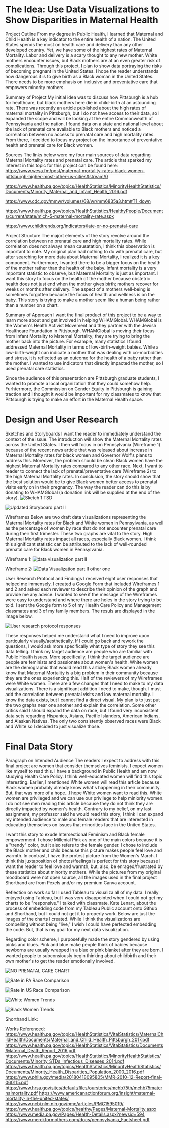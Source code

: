 # The Idea: Use Data Visualizations to Show Disparities in Maternal Health

Project Outline
From my degree in Public Health, I learned that Maternal and Child Health is a key indicator to the entire health of a nation. The United States spends the most on health care and delivery than any other developed country. Yet, we have some of the highest rates of Maternal Mortality. Labor and delivery is a scary thought to any new mother. White mothers encounter issues, but Black mothers are at an even greater risk of complications. Through this project, I plan to show data portraying the risks of becoming pregnant in the United States. I hope the reader understands how dangerous it is to give birth as a Black woman in the United States. There needs to be more emphasis on inclusive and preventative care that empowers minority mothers.

Summary of Project
My initial idea was to discuss how Pittsburgh is a hub for healthcare, but black mothers here die in child-birth at an astounding rate. There was recently an article published about the high rates of maternal mortality in Pittsburgh, but I do not have access to their data, so I expanded the scope and will be looking at the entire Commonwealth of Pennsylvania and the nation. I found data on a state and national level about the lack of prenatal care available to Black mothers and noticed a correlation between no access to prenatal care and high mortality rates. From there, I decided to focus my project on the importance of preventative health and prenatal care for Black women. 

Sources
The links below were my four main sources of data regarding Maternal Mortality rates and prenatal care. The article that sparked my interest in this topic for this project can be found here: https://www.wesa.fm/post/maternal-mortality-rates-black-women-pittsburgh-higher-most-other-us-cities#stream/0

https://www.health.pa.gov/topics/HealthStatistics/MinorityHealthStatistics/Documents/Minority_Maternal_and_Infant_Health_2016.pdf

https://www.cdc.gov/mmwr/volumes/68/wr/mm6835a3.htm#T1_down

https://www.health.pa.gov/topics/HealthStatistics/HealthyPeople/Documents/current/state/mich-5-maternal-mortality-rate.aspx

https://www.childtrends.org/indicators/late-or-no-prenatal-care

Project Structure
The majort elements of the story revolve around the correlation between no prenatal care and high mortality rates. While correlation does not always mean causatation, I think this observation is important to note. My original plan had nothing to do with prenatal care, but after searching for more data about Maternal Mortality, I realized it is a key component. Furthermore, I wanted there to be a bigger focus on the health of the mother rather than the health of the baby. Infant mortality is a very important statistic to observe, but Maternal Mortality is just as important. I want this story to focus on the health of the mother because obstetric health does not just end when the mother gives birth; mothers recover for weeks or months after delivery. The aspect of a mothers well-being is sometimes forgotten because the focus of health and wellness is on the baby. This story is trying to make a mother seem like a human being rather than a number on a chart.

Summary of Approach
I want the final product of this project to be a way to learn more about and get involved in helping WHAMGlobal. WHAMGlobal is the Women's Health Activist Movement and they partner with the Jewish Healthcare Foundation in Pittsburgh. WHAMGlobal is moving their focus from Infant Mortality to Maternal Mortality; they are trying to bring the mother back into the picture. For example, many statistics I found addressed Maternal Mortality in terms of low-birth-weight babies. While a low-birth-weight can indicate a mother that was dealing with co-morbidities and stress, it is reflected as an outcome for the health of a baby rather than the mother. I wanted to use indicators that directly impacted the mother, so I used prenatal care statistics. 

Since the audience of this presentation are Pittsburgh graduate students, I wanted to promote a local organization that they could somehow help. Furhtermore, the Commission on Gender Equity in Pittsburgh is gaining traction and I thought it would be important for my classmates to know that Pittsburgh is trying to make an effort in the Maternal Health space. 

# Design and User Research

Sketches and Storyboards
I want the reader to immediately understand the context of the issue. The introduction will show the Maternal Mortality rates across the United States. I then will focus in on Pennsylvania (Wireframe 1) because of the recent news article that was released about increase in Maternal Mortality rates for black women and Governor Wolf's plans to address this. Moreover, the problem should be clear: Black women have the highest Maternal Mortality rates compared to any other race. Next, I want to reader to connect the lack of prenatal/preventative care (Wireframe 2) to the high Maternal Mortality rates. In conclusion, the story should show that the best solution would be to give Black women better access to prenatal visits early on in their pregnancy. The way the reader can do this is by donating to WHAMGlobal (a donation link will be supplied at the end of the story).
![Sketch 1 TSD](https://user-images.githubusercontent.com/54918227/65654277-3ff4f100-dfe6-11e9-8197-f5eee6942187.jpg)

![Updated Storyboard part II](https://user-images.githubusercontent.com/54918227/66152621-d7120800-e5e7-11e9-90cc-8d9dd1b96841.jpg)

Wireframes
Below are two draft data visualizations representing the Maternal Mortality rates for Black and White women in Pennsylvania, as well as the percentage of women by race that do not encounter prenatal care during their first trimester. These two graphs are vital to the story. High Maternal Mortality rates impact all races, especially Black women. I think this significant statistic can be attributed to the lack of well-rounded prenatal care for Black women in Pennsylvania.

Wireframe 1:
![data visualization part II](https://user-images.githubusercontent.com/54918227/66152323-3f141e80-e5e7-11e9-9284-50bf0d10f6d4.JPG)

Wireframe 2:
![Data Visualization part II other one](https://user-images.githubusercontent.com/54918227/66152413-6539be80-e5e7-11e9-854c-cbf449a953aa.JPG)

User Research Protocol and Findings
I received eight user responses that helped me immensely. I created a Google Form that included Wireframes 1 and 2 and asked each reviewer to describe their opinion of the graph and provide me any advice. I wanted to see if the message of the Wireframes were easy to understand and where there are holes in the story trying to be told. I sent the Google form to 5 of my Health Care Policy and Management classmates and 3 of my family members. The resuls are displayed in the image below. 

![User research protocol responses](https://user-images.githubusercontent.com/54918227/66163122-9f15bf80-e5fd-11e9-84aa-dfbfb261c081.JPG)

These responses helped me understand what I need to improve upon particularly visually/aesthetically. If I could go back and rework the questions, I would ask more specifically what type of story they see this data telling. I think my target audience are people who are familiar with Public Health issues. More specifically, I think the target audience are people are feminists and passionate about women's health. White women are the demographic that would read this article; Black women already know that Maternal Mortality is a big problem in their community because they are the ones experiencing this. Half of the reviewers of my Wireframes were White women. There are a few changes that I need to make to my data visualizations. There is a significant addition I need to make, though. I must add the correlation between prenatal visits and low maternal mortality. I know the data exists, but I cannot find a direct visual. My plan is to just put the two graphs near one another and explain the correlation. Some other critics said I should expand the data on race, but I found very inconsistent data sets regarding Hispanics, Asians, Pacific Islanders, American Indians, and Alaskan Natives. The only two consistently observed races were Black and White so I decided to just visualize those. 

# Final Data Story

Paragraph on Intended Audience
The readers I expect to address with this final project are women that consider themselves feminists. I expect women like myself to read this. I have a background in Public Health and am now studying Health Care Policy. I think well-educated women will find this topic interesting. Earlier, I mentioned White women will read this article because Black women probably already know what's happening in their community. But, that was more of a hope...I hope White women want to read this. White women are privileged and we can use our privilege to help miniority women. I do not see men reading this article because they do not think they are directly impacted by women's health. Contrary to my belief, on my last assignment, my professor said he would read this story; I think I can expand my intended audience to male and female readers that are interested in educating themselves on issues that minorities face in the United States. 

I want this story to exude Intersectional Feminism and Black female empowerment. I chose Millenial Pink as one of the main colors because it is a "trendy" color, but it also refers to the female gender. I chose to include the Black mother and child because this picture makes people feel love and warmth. In contrast, I have the protest picture from the Women's March. I think this juxtaposition of photos/feelings is perfect for this story because I want the reader to feel love and warmth, but, also, be enraged/frustrated by these statistics about minority mothers. While the pictures from my original moodboard were not open source, all the images used in the final project Shorthand are from Pexels and/or my premium Canva account. 

Reflection on work so far
I used Tableau to visualiza all of my data. I really enjoyed using Tableau, but I was very disappointed when I could not get my charts to be "responsive." I talked with classmate, Kate Lenart, about the process of embedding code from my Tableau Public account onto Github and Shorthand, but I could not get it to properly work. Below are just the images of the charts I created. While I think the visualizations are compelling without being "live," I wish I could have perfected embedding the code. But, that is my goal for my next data visualization. 

Regarding color scheme, I purposefully made the story gendered by using pinks and blues. Pink and blue make people think of babies because newborns are usually wrapped in a blue or pink blanket after they are born. I wanted people to subconsiously begin thinking about childbirth and their own mother's to get the reader emotionally involved. 

![NO PRENATAL CARE CHART](https://user-images.githubusercontent.com/54918227/66529724-82342d00-ead2-11e9-947a-e70186f19ceb.png)

![Rate in PA Race Comparison](https://user-images.githubusercontent.com/54918227/66529512-c4a93a00-ead1-11e9-82a3-1123fd09f985.png)

![Rate in US Race Comparison](https://user-images.githubusercontent.com/54918227/66529504-b6f3b480-ead1-11e9-8619-01d14c8d1614.png)

![White Women Trends](https://user-images.githubusercontent.com/54918227/66529555-df7bae80-ead1-11e9-9f65-323970ad271a.png)

![Black Women Trends](https://user-images.githubusercontent.com/54918227/66529544-d68add00-ead1-11e9-8ee9-fc2e5a9c7060.png)

Shorthand Link:


Works Referenced:
https://www.health.pa.gov/topics/HealthStatistics/VitalStatistics/MaternalChildHealth/Documents/Maternal_and_Child_Health_Pittsburgh_2017.pdf
https://www.health.pa.gov/topics/HealthStatistics/VitalStatistics/Documents/Maternal_Death_Report_2016.pdf
https://www.health.pa.gov/topics/HealthStatistics/MinorityHealthStatistics/Documents/Minority_STDs_Infectious_Diseases_2014.pdf
https://www.health.pa.gov/topics/HealthStatistics/MinorityHealthStatistics/Documents/Minority_Health_Disparities_Population_2000_2016.pdf
https://www.phila.gov/media/20180418095805/MMR-2010-12-Report-final-060115.pdf
https://www.hrsa.gov/sites/default/files/ourstories/mchb75th/mchb75maternalmortality.pdf
https://www.americanactionforum.org/insight/maternal-mortality-in-the-united-states/
https://www.ncbi.nlm.nih.gov/pmc/articles/PMC1595019/
https://www.health.pa.gov/topics/healthy/Pages/Maternal-Mortality.aspx
https://www.media.pa.gov/Pages/Health-Details.aspx?newsid=594
https://www.merckformothers.com/docs/pennsylvania_Factsheet.pdf
